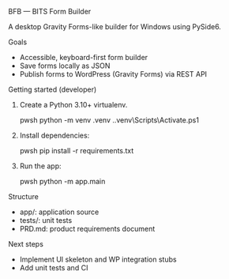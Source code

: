 BFB — BITS Form Builder

A desktop Gravity Forms-like builder for Windows using PySide6.

Goals
- Accessible, keyboard-first form builder
- Save forms locally as JSON
- Publish forms to WordPress (Gravity Forms) via REST API

Getting started (developer)
1. Create a Python 3.10+ virtualenv.

   pwsh
   python -m venv .venv
   .\.venv\Scripts\Activate.ps1

2. Install dependencies:

   pwsh
   pip install -r requirements.txt

3. Run the app:

   pwsh
   python -m app.main

Structure
- app/: application source
- tests/: unit tests
- PRD.md: product requirements document

Next steps
- Implement UI skeleton and WP integration stubs
- Add unit tests and CI
